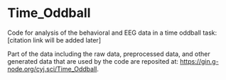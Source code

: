 # Time_Oddball
Code for analysis of the behavioral and EEG data in a time oddball task:
[citation link will be added later]

Part of the data including the raw data, preprocessed data, and other generated data that are used by the code are reposited at:
https://gin.g-node.org/cyj.sci/Time_Oddball.
